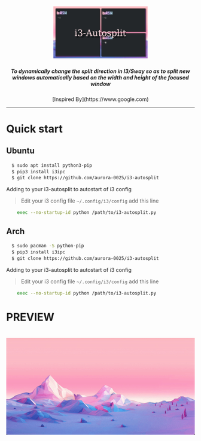<h1 align="center">
  <img src="./images/thumbnail.png" width=50%/><br/>
</h1>
<h5 align="center">To dynamically change the split direction in I3/Sway so as to split new windows automatically based on the width and height of the focused window</h3>

<p align="center">[Inspired By](https://www.google.com)</p>

---

# Quick start

## Ubuntu

```bash
  $ sudo apt install python3-pip
  $ pip3 install i3ipc
  $ git clone https://github.com/aurora-0025/i3-autosplit 
```
Adding to your i3-autosplit to autostart of i3 config

> Edit your i3 config file `~/.config/i3/config` add this line

```bash
    exec --no-startup-id python /path/to/i3-autosplit.py
```

## Arch

```bash
  $ sudo pacman -S python-pip 
  $ pip3 install i3ipc
  $ git clone https://github.com/aurora-0025/i3-autosplit
```
Adding to your i3-autosplit to autostart of i3 config

> Edit your i3 config file `~/.config/i3/config` add this line

```bash
    exec --no-startup-id python /path/to/i3-autosplit.py
```
# PREVIEW
<h1 align="center">
  <img src="./images/preview.gif"/><br/>
</h1>






